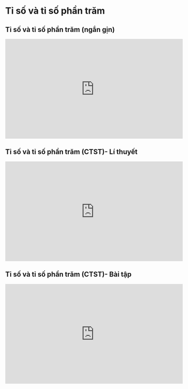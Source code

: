 # Tỉ số và tỉ số phần trăm
## Tỉ số và tỉ số phần trăm (ngắn gịn)
<iframe width="560" height="315" src="https://www.youtube.com/embed/ujVLVxe_lEQ?si=ucJpOU50-mj3taiz" title="YouTube video player" frameborder="0" allow="accelerometer; autoplay; clipboard-write; encrypted-media; gyroscope; picture-in-picture; web-share" referrerpolicy="strict-origin-when-cross-origin" allowfullscreen></iframe>

## Tỉ số và tỉ số phần trăm (CTST)- Lí thuyết
<iframe width="560" height="315" src="https://www.youtube.com/embed/EEyBLKRGVzY?si=AkrXWNr2fJkWjDMY" title="YouTube video player" frameborder="0" allow="accelerometer; autoplay; clipboard-write; encrypted-media; gyroscope; picture-in-picture; web-share" referrerpolicy="strict-origin-when-cross-origin" allowfullscreen></iframe>

## Tỉ số và tỉ số phần trăm (CTST)- Bài tập
<iframe width="560" height="315" src="https://www.youtube.com/embed/Kbzjcf-a9Co?si=Pkf3Q-1INDmpUvvD" title="YouTube video player" frameborder="0" allow="accelerometer; autoplay; clipboard-write; encrypted-media; gyroscope; picture-in-picture; web-share" referrerpolicy="strict-origin-when-cross-origin" allowfullscreen></iframe>
